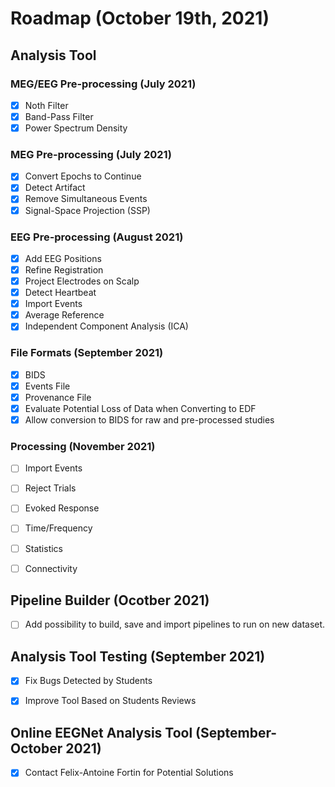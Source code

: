 # Roadmap (October 19th, 2021)

## Analysis Tool

### MEG/EEG Pre-processing (July 2021)
- [x] Noth Filter
- [x] Band-Pass Filter
- [x] Power Spectrum Density

### MEG Pre-processing (July 2021)
- [x] Convert Epochs to Continue
- [x] Detect Artifact
- [x] Remove Simultaneous Events
- [x] Signal-Space Projection (SSP)

### EEG Pre-processing (August 2021)
- [x] Add EEG Positions
- [x] Refine Registration
- [x] Project Electrodes on Scalp
- [x] Detect Heartbeat
- [x] Import Events
- [x] Average Reference
- [x] Independent Component Analysis (ICA)

### File Formats (September 2021)
- [x] BIDS
- [x] Events File
- [x] Provenance File
- [x] Evaluate Potential Loss of Data when Converting to EDF
- [x] Allow conversion to BIDS for raw and pre-processed studies

### Processing (November 2021)
- [ ] Import Events
- [ ] Reject Trials
- [ ] Evoked Response
- [ ] Time/Frequency
- [ ] Statistics
- [ ] Connectivity


## Pipeline Builder (Ocotber 2021)
- [ ] Add possibility to build, save and import pipelines to run on new dataset.

## Analysis Tool Testing (September 2021)
- [x] Fix Bugs Detected by Students
- [x] Improve Tool Based on Students Reviews


## Online EEGNet Analysis Tool (September-October 2021)
- [x] Contact Felix-Antoine Fortin for Potential Solutions
